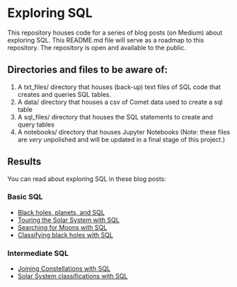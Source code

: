 # Exploring SQL

This repository houses code for a series of blog posts (on Medium) about exploring SQL. This README.md file will serve as a roadmap to this repository. The repository is open and available to the public.

## Directories and files to be aware of:

1. A txt_files/ directory that houses (back-up) text files of SQL code that creates and queries SQL tables.
2. A data/ directory that houses a csv of Comet data used to create a sql table
3. A sql_files/ directory that houses the SQL statements to create and query tables
4. A notebooks/ directory that houses Jupyter Notebooks (Note: these files are _very_ unpolished and will be updated in a final stage of this project.)

## Results
You can read about exploring SQL in these blog posts:
### Basic SQL
* [Black holes, planets, and SQL](https://levelup.gitconnected.com/black-holes-planets-and-sql-5667e74b272a?source=friends_link&sk=82cfce28709cee06c56254ede9cfc2bb)
* [Touring the Solar System with SQL](https://medium.com/swlh/touring-the-solar-system-with-sql-b2a9d167b829?source=friends_link&sk=b77b267ffa08a803232c06afd85816b8)
* [Searching for Moons with SQL](https://medium.com/swlh/searching-for-moons-with-sql-4d803738347c?source=friends_link&sk=8e9af00e337fc5551e3ffe28cd7a2a46)
* [Classifying black holes with SQL](https://medium.com/swlh/classifying-black-holes-with-sql-88bd07b54e64?source=friends_link&sk=5b4594dcf3d82881f1d316a90d118f3e)
### Intermediate SQL
* [Joining Constellations with SQL](https://medium.com/@kwarmbein/joining-constellations-with-sql-af40f1255562?source=friends_link&sk=0c5a75976efa60006cb3b2889120e1f2)
* [Solar System classifications with SQL](https://medium.com/@kwarmbein/solar-system-classifications-with-sql-f1a3a5e4730a?source=friends_link&sk=6a9eafa2c412523f5243f708a4f8e279)